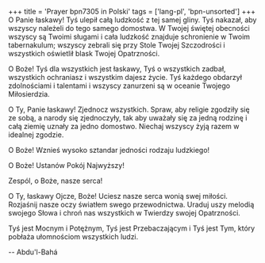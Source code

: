 +++
title = 'Prayer bpn7305 in Polski'
tags = ['lang-pl', 'bpn-unsorted']
+++
O Panie łaskawy! Tyś ulepił całą ludzkość z tej samej gliny. Tyś nakazał, aby wszyscy należeli do tego samego domostwa. W Twojej świętej obecności wszyscy są Twoimi sługami i cała ludzkość znajduje schronienie w Twoim tabernakulum; wszyscy zebrali się przy Stole Twojej Szczodrości i wszystkich oświetlił blask Twojej Opatrzności.
   
O Boże! Tyś dla wszystkich jest łaskawy, Tyś o wszystkich zadbał, wszystkich ochraniasz i wszystkim dajesz życie. Tyś każdego obdarzył zdolnościami i talentami i wszyscy zanurzeni są w oceanie Twojego Miłosierdzia.
   
O Ty, Panie łaskawy! Zjednocz wszystkich. Spraw, aby religie zgodziły się ze sobą, a narody się zjednoczyły, tak aby uważały się za jedną rodzinę i całą ziemię uznały za jedno domostwo. Niechaj wszyscy żyją razem w idealnej zgodzie.
   
O Boże! Wznieś wysoko sztandar jedności rodzaju ludzkiego!
   
O Boże! Ustanów Pokój Najwyższy!
   
Zespól, o Boże, nasze serca! 
   
O Ty, łaskawy Ojcze, Boże! Uciesz nasze serca wonią swej miłości. Rozjaśnij nasze oczy światłem swego przewodnictwa. Uraduj uszy melodią swojego Słowa i chroń nas wszystkich w Twierdzy swojej Opatrzności.
   
Tyś jest Mocnym i Potężnym, Tyś jest Przebaczającym i Tyś jest Tym, który pobłaża ułomnościom wszystkich ludzi.

-- Abdu'l-Bahá
